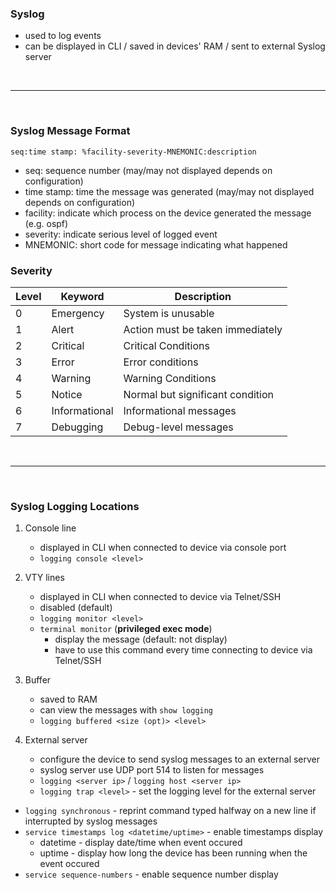 ### Syslog
- used to log events
- can be displayed in CLI / saved in devices' RAM / sent to external Syslog server

<br>
<hr>
<br>

### Syslog Message Format
`seq:time stamp: %facility-severity-MNEMONIC:description`

- seq: sequence number (may/may not displayed depends on configuration)
- time stamp: time the message was generated (may/may not displayed depends on configuration)
- facility: indicate which process on the device generated the message (e.g. ospf)
- severity: indicate serious level of logged event
- MNEMONIC: short code for message indicating what happened

### Severity
| Level | Keyword | Description |
| --- | --- | --- |
| 0 | Emergency | System is unusable |
| 1 | Alert | Action must be taken immediately |
| 2 | Critical | Critical Conditions |
| 3 | Error | Error conditions |
| 4 | Warning | Warning Conditions |
| 5 | Notice | Normal but significant condition |
| 6 | Informational | Informational messages |
| 7 | Debugging | Debug-level messages |

<br>
<hr>
<br>

### Syslog Logging Locations
1. Console line
    - displayed in CLI when connected to device via console port
    - `logging console <level>`

2. VTY lines
    - displayed in CLI when connected to device via Telnet/SSH
    - disabled (default)
    - `logging monitor <level>`
    - `terminal monitor` (**privileged exec mode**)
        - display the message (default: not display)
        - have to use this command every time connecting to device via Telnet/SSH

3. Buffer
    - saved to RAM
    - can view the messages with `show logging`
    - `logging buffered <size (opt)> <level>`

4. External server
    - configure the device to send syslog messages to an external server
    - syslog server use UDP port 514 to listen for messages
    - `logging <server ip>` / `logging host <server ip>`
    - `logging trap <level>` - set the logging level for the external server

- `logging synchronous` - reprint command typed halfway on a new line if interrupted by syslog messages
- `service timestamps log <datetime/uptime>` - enable timestamps display
    - datetime - display date/time when event occured
    - uptime - display how long the device has been running when the event occured
- `service sequence-numbers` - enable sequence number display